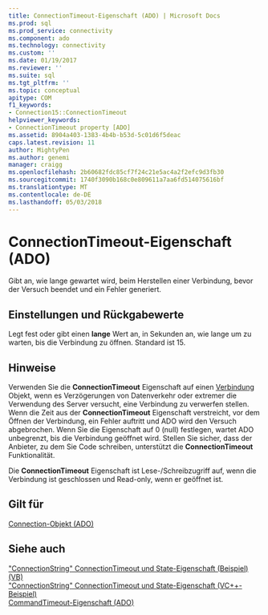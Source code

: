 ```yaml
---
title: ConnectionTimeout-Eigenschaft (ADO) | Microsoft Docs
ms.prod: sql
ms.prod_service: connectivity
ms.component: ado
ms.technology: connectivity
ms.custom: ''
ms.date: 01/19/2017
ms.reviewer: ''
ms.suite: sql
ms.tgt_pltfrm: ''
ms.topic: conceptual
apitype: COM
f1_keywords:
- Connection15::ConnectionTimeout
helpviewer_keywords:
- ConnectionTimeout property [ADO]
ms.assetid: 8904a403-1383-4b4b-b53d-5c01d6f5deac
caps.latest.revision: 11
author: MightyPen
ms.author: genemi
manager: craigg
ms.openlocfilehash: 2b60682fdc85cf7f24c21e5ac4a2f2efc9d3fb30
ms.sourcegitcommit: 1740f3090b168c0e809611a7aa6fd514075616bf
ms.translationtype: MT
ms.contentlocale: de-DE
ms.lasthandoff: 05/03/2018
---
```

# <a name="connectiontimeout-property-ado"></a>ConnectionTimeout-Eigenschaft (ADO)
Gibt an, wie lange gewartet wird, beim Herstellen einer Verbindung, bevor der Versuch beendet und ein Fehler generiert.  
  
## <a name="settings-and-return-values"></a>Einstellungen und Rückgabewerte  
 Legt fest oder gibt einen **lange** Wert an, in Sekunden an, wie lange um zu warten, bis die Verbindung zu öffnen. Standard ist 15.  
  
## <a name="remarks"></a>Hinweise  
 Verwenden Sie die **ConnectionTimeout** Eigenschaft auf einen [Verbindung](../../../ado/reference/ado-api/connection-object-ado.md) Objekt, wenn es Verzögerungen von Datenverkehr oder extremer die Verwendung des Server versucht, eine Verbindung zu verwerfen stellen. Wenn die Zeit aus der **ConnectionTimeout** Eigenschaft verstreicht, vor dem Öffnen der Verbindung, ein Fehler auftritt und ADO wird den Versuch abgebrochen. Wenn Sie die Eigenschaft auf 0 (null) festlegen, wartet ADO unbegrenzt, bis die Verbindung geöffnet wird. Stellen Sie sicher, dass der Anbieter, zu dem Sie Code schreiben, unterstützt die **ConnectionTimeout** Funktionalität.  
  
 Die **ConnectionTimeout** Eigenschaft ist Lese-/Schreibzugriff auf, wenn die Verbindung ist geschlossen und Read-only, wenn er geöffnet ist.  
  
## <a name="applies-to"></a>Gilt für  
 [Connection-Objekt (ADO)](../../../ado/reference/ado-api/connection-object-ado.md)  
  
## <a name="see-also"></a>Siehe auch  
 ["ConnectionString" ConnectionTimeout und State-Eigenschaft (Beispiel) (VB)](../../../ado/reference/ado-api/connectionstring-connectiontimeout-and-state-properties-example-vb.md)   
 ["ConnectionString" ConnectionTimeout und State-Eigenschaft (VC++-Beispiel)](../../../ado/reference/ado-api/connectionstring-connectiontimeout-and-state-properties-example-vc.md)   
 [CommandTimeout-Eigenschaft (ADO)](../../../ado/reference/ado-api/commandtimeout-property-ado.md)
